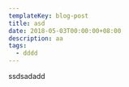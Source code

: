 ```yaml
---
templateKey: blog-post
title: asd
date: 2018-05-03T00:00:00+08:00
description: aa
tags:
  - dddd
---
```

ssdsadadd
